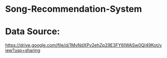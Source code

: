 # Song-Recommendation-System

# Data Source:
https://drive.google.com/file/d/1MvNdXPv2ehZp29E3FY6IWASw0Ql49Kot/view?usp=sharing
